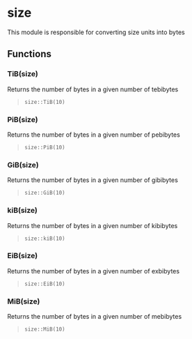 
# size

 This module is responsible for converting size units into bytes
## Functions

### TiB(size)

Returns the number of bytes in a given number of tebibytes

> ```tremor
> size::TiB(10)
> ```


### PiB(size)

Returns the number of bytes in a given number of pebibytes

> ```tremor
> size::PiB(10)
> ```


### GiB(size)

Returns the number of bytes in a given number of gibibytes

> ```tremor
> size::GiB(10)
> ```


### kiB(size)

Returns the number of bytes in a given number of kibibytes

> ```tremor
> size::kiB(10)
> ```


### EiB(size)

Returns the number of bytes in a given number of exbibytes

> ```tremor
> size::EiB(10)
> ```


### MiB(size)

Returns the number of bytes in a given number of mebibytes

> ```tremor
> size::MiB(10)
> ```
